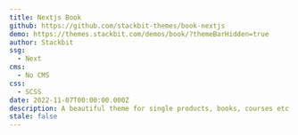 ```yaml
---
title: Nextjs Book
github: https://github.com/stackbit-themes/book-nextjs
demo: https://themes.stackbit.com/demos/book/?themeBarHidden=true
author: Stackbit
ssg:
  - Next
cms:
  - No CMS
css:
  - SCSS
date: 2022-11-07T00:00:00.000Z
description: A beautiful theme for single products, books, courses etc.
stale: false
---
```

